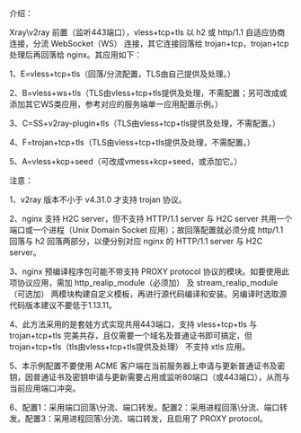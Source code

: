 介绍：

Xray\v2ray 前置（监听443端口），vless+tcp+tls 以 h2 或 http/1.1 自适应协商连接，分流 WebSocket（WS） 连接，其它连接回落给 trojan+tcp，trojan+tcp 处理后再回落给 nginx。其应用如下：

1、E=vless+tcp+tls（回落/分流配置，TLS由自己提供及处理。）

2、B=vless+ws+tls（TLS由vless+tcp+tls提供及处理，不需配置；另可改成或添加其它WS类应用，参考对应的服务端单一应用配置示例。）

3、C=SS+v2ray-plugin+tls（TLS由vless+tcp+tls提供及处理，不需配置。）

4、F=trojan+tcp+tls（TLS由vless+tcp+tls提供及处理，不需配置。）

5、A=vless+kcp+seed（可改成vmess+kcp+seed，或添加它。）

注意：

1、v2ray 版本不小于 v4.31.0 才支持 trojan 协议。

2、nginx 支持 H2C server，但不支持 HTTP/1.1 server 与 H2C server 共用一个端口或一个进程（Unix Domain Socket 应用）；故回落配置就必须分成 http/1.1 回落与 h2 回落两部分，以便分别对应 nginx 的 HTTP/1.1 server 与 H2C server。

3、nginx 预编译程序包可能不带支持 PROXY protocol 协议的模块。如要使用此项协议应用，需加 http_realip_module（必须加） 及 stream_realip_module（可选加） 两模块构建自定义模板，再进行源代码编译和安装。另编译时选取源代码版本建议不要低于1.13.11。

4、此方法采用的是套娃方式实现共用443端口，支持 vless+tcp+tls 与 trojan+tcp+tls 完美共存，且仅需要一个域名及普通证书即可搞定，但 trojan+tcp+tls（tls由vless+tcp+tls提供及处理） 不支持 xtls 应用。

5、本示例配置不要使用 ACME 客户端在当前服务器上申请与更新普通证书及密钥，因普通证书及密钥申请与更新需要占用或监听80端口（或443端口），从而与当前应用端口冲突。

6、配置1：采用端口回落\分流、端口转发。配置2：采用进程回落\分流、端口转发。配置3：采用进程回落\分流、端口转发，且启用了 PROXY protocol。
